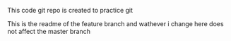 This code git repo is created to practice git

This is the readme of the feature branch and wathever i change here does not 
affect the master branch
